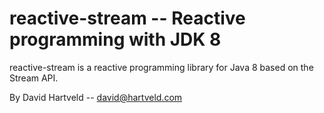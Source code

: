 reactive-stream -- Reactive programming with JDK 8
==================================================

reactive-stream is a reactive programming library for Java 8 based on the Stream API.

By David Hartveld -- david@hartveld.com
